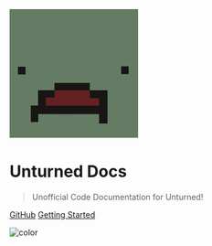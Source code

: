 ![logo](_media/logo.png ':no-zoom')

# Unturned Docs

> Unofficial Code Documentation for Unturned!

[GitHub](https://github.com/ChubbyQuokka/UnturnedDocs)
[Getting Started](?id=unturneddocs)

![color](#3c3c3c)